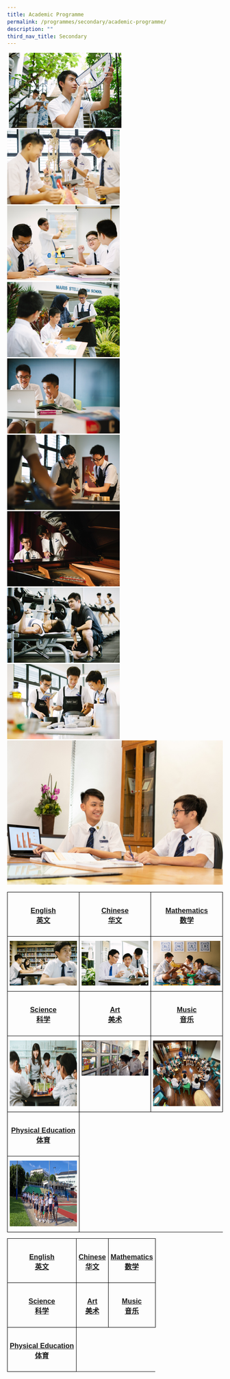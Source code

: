```yaml
---
title: Academic Programme
permalink: /programmes/secondary/academic-programme/
description: ""
third_nav_title: Secondary
---
```

![]()
![](/images/maths_v1.png)
![](/images/science_v1.png)
![](/images/humanities_v1.png)
![](/images/arts_v1.png)
![](/images/computer-science_v1.png)
![](/images/d&amp;t_v1.png)
![](/images/music_v1.png)
![](/images/pe_v1%20.png)
![](/images/food_consumer_v1.png)
![](/images/accounts.jpeg)
<style type="text/css">
.tg  {border-collapse:collapse;border-spacing:0;}
.tg td{border-color:black;border-style:solid;border-width:1px;font-family:Arial, sans-serif;font-size:14px;
  overflow:hidden;padding:10px 5px;word-break:normal;}
.tg th{border-color:black;border-style:solid;border-width:1px;font-family:Arial, sans-serif;font-size:14px;
  font-weight:normal;overflow:hidden;padding:10px 5px;word-break:normal;}
.tg .tg-0lax{text-align:left;vertical-align:top}
</style>
<table class="tg" style="table-layout: fixed; width: 100%;">
<thead>
  <tr>
    <td class="tg-0lax" style="width: 33.33%"><a href="/programmes/secondary/academic-programme/english/"><center><h3>English<br>英文</h3></center></a></td>
    <td class="tg-0lax" style="width: 33.33%"><a href="/programmes/primary/academic-programme/chinese/"><center><h3>Chinese<br>华文</h3></center></a></td>
    <td class="tg-0lax" style="width: 33.33%"><a href="/programmes/primary/academic-programme/mathematics/"><center><h3>Mathematics<br>数学</h3></center></a></td>
  </tr>
</thead>
<tbody>
  <tr>
    <td class="tg-0lax">
      <a href="/programmes/secondary/academic-programme/english/">
<img src="/images/english_v1.png" alt="english">
    </a></td>
    <td class="tg-0lax" style="text-align: center;">
      <a href="/programmes/primary/academic-programme/mathematics/">
        <img src="/images/chinese_v1.png" alt="chinese language" style="max-width: 100%; height: auto;">
      </a>
    </td>
    <td class="tg-0lax">
      <a href="/e-open-house/cca-showcase/clubs-and-societies/arts-council/">
        <img src="/images/math_v3.png" style="max-width: 100%; height: auto;">
      </a>
    </td>
  </tr>
  <tr>
    <td class="tg-0lax" style="width: 33.33%"><a href="/programmes/primary/academic-programme/science/"><center><h3>Science<br>科学</h3></center></a></td>
    <td class="tg-0lax" style="width: 33.33%"><a href="/programmes/primary/academic-programme/art/"><center><h3>Art<br>美术</h3></center></a></td>
    <td class="tg-0lax" style="width: 33.33%"><a href="/programmes/primary/academic-programme/music/"><center><h3>Music<br>音乐</h3></center></a></td>
  </tr>
  <tr>
    <td class="tg-0lax"><a href="/programmes/primary/academic-programme/science/">
<img src="/images/science_v3.png" alt="science" width="272" height="153">
</a></td>
    <td class="tg-0lax"><a href="/programmes/primary/academic-programme/art/">
<img src="/images/art%20%20%20.jpeg" alt="art" style="max-width: 100%; height: auto;">
</a></td>
    <td class="tg-0lax"><a href="/programmes/primary/academic-programme/music/">
<img src="/images/music%20.jpeg" alt="music" width="272" height="153">
</a></td>
  </tr>
  <tr>
    <td class="tg-0lax" style="width: 33.33%"><a href="/programmes/primary/academic-programme/physical-education/"><center><h3>Physical Education<br>体育</h3></center></a></td>
  </tr>
  <tr>
    <td class="tg-0lax"><a href="/programmes/primary/academic-programme/physical-education/">
<img src="/images/physical%20education.jpeg" alt="PE" width="272" height="153"></a></td>
</tr></tbody>
</table>


<style type="text/css">
.tg  {border-collapse:collapse;border-spacing:0;}
.tg td{border-color:black;border-style:solid;border-width:1px;font-family:Arial, sans-serif;font-size:14px;
  overflow:hidden;padding:10px 5px;word-break:normal;}
.tg th{border-color:black;border-style:solid;border-width:1px;font-family:Arial, sans-serif;font-size:14px;
  font-weight:normal;overflow:hidden;padding:10px 5px;word-break:normal;}
.tg .tg-0lax{text-align:left;vertical-align:top}
</style>
<table class="tg">
<thead>
  <tr>
    <td class="tg-0lax"><a href="/programmes/primary/academic-programme/english/"><center><h3>English<br>英文</h3></center></a></td>
    <td class="tg-0lax"><a href="/programmes/primary/academic-programme/chinese/"><center><h3>Chinese<br>华文</h3></center></a></td>
    <td class="tg-0lax"><a href="/programmes/primary/academic-programme/mathematics/"><center><h3>Mathematics<br>数学</h3></center></a></td>
  </tr>
</thead>
<tbody>
  <tr>
    <td class="tg-0lax"><a href="/programmes/primary/academic-programme/science/"><center><h3>Science<br>科学</h3></center></a></td>
    <td class="tg-0lax"><a href="/programmes/primary/academic-programme/art/"><center><h3>Art<br>美术</h3></center></a></td>
    <td class="tg-0lax"><a href="/programmes/primary/academic-programme/music/"><center><h3>Music<br>音乐</h3></center></a></td>
  </tr>
  <tr>
    <td class="tg-0lax"><a href="/programmes/primary/academic-programme/physical-education/"><center><h3>Physical Education<br>体育</h3></center></a></td>
  </tr>
</tbody>
</table>